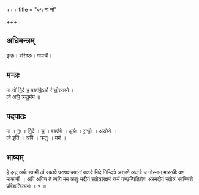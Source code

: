 +++
title = "०५ मा नो"

+++
## अधिमन्त्रम्
इन्द्रः। वसिष्ठः। गायत्री।

## मन्त्रः
मा नो॑ नि॒दे च॒ वक्त॑वे॒ऽर्यो र॑न्धी॒ररा॑व्णे ।  
त्वे अपि॒ क्रतु॒र्मम॑ ॥

## पदपाठः
मा । नः॒ । नि॒दे । च॒ । वक्त॑वे । अ॒र्यः । र॒न्धीः॒ । अरा॑व्णे ।  
त्वे इति॑ । अपि॑ । क्रतुः॑ । मम॑ ॥

## भाष्यम्
हे इन्द्र अर्यः स्वामी त्वं वक्तवे परुषवाक्यानां वक्त्वे निदे निन्दित्रे अराव्णे अदात्रे च नोस्मान् मारन्धीः वशं माकार्षीः । अपि अपिच ते त्वयि मम क्रतुः मदीयं स्तोत्रलक्षणं कर्म गच्छत्वितिशेषः अस्मदीयं स्तोत्रं भवच्चित्ते प्रविशत्वित्यर्थः ॥ ५ ॥